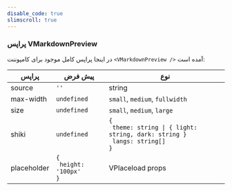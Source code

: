 ```yaml
---
disable_code: true
slimscroll: true
---
```


### پراپس VMarkdownPreview

در اینجا پراپس کامل موجود برای کامپوننت `<VMarkdownPreview />` آمده است:

| پراپس       | پیش فرض                                                          | نوع                                                                                                                      |
| ----------- | ---------------------------------------------------------------- | ------------------------------------------------------------------------------------------------------------------------ |
| source      | <span class="is-string">`''`</span>                              | string                                                                                                                   |
| max-width   | <span class="is-undefined">`undefined`</span>                    | `small`, `medium`, `fullwidth`                                                                                           |
| size        | <span class="is-undefined">`undefined`</span>                    | `small`, `medium`, `large`                                                                                               |
| shiki       | <span class="is-undefined">`undefined`</span>                    | <span class="is-array">`{`<br/>` theme: string \| { light: string, dark: string }`<br/>` langs: string[]`<br/>`}`</span> |
| placeholder | <span class="is-array">`{`<br/>` height: '100px'`<br/>`}`</span> | <v-action :to="'/elements/placeload/'">VPlaceload props</v-action>                                                       |
